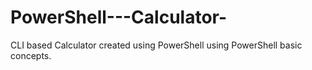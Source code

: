 # PowerShell---Calculator-
CLI based Calculator created using PowerShell using PowerShell basic concepts.
